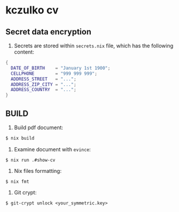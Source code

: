 # kczulko cv

## Secret data encryption

1. Secrets are stored within `secrets.nix` file, which has the following content:

```nix
{
  DATE_OF_BIRTH    = "January 1st 1900";
  CELLPHONE        = "999 999 999";
  ADDRESS_STREET   = "...";
  ADDRESS_ZIP_CITY = "...";
  ADDRESS_COUNTRY  = "...";
}
```

## BUILD

1. Build pdf document:

``` bash
$ nix build
```

1. Examine document with `evince`:

```
$ nix run .#show-cv
```

1. Nix files formatting:

```
$ nix fmt
```

1. Git crypt:

```
$ git-crypt unlock <your_symmetric.key>
```
